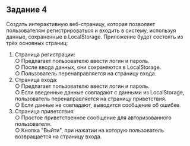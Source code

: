 ## Задание 4

Создать интерактивную веб-страницу, которая позволяет пользователям регистрироваться и входить в
систему, используя данные, сохраненные в LocalStorage.
Приложение будет состоять из трёх основных страниц:

1. Страница регистрации:\
   ○ Предлагает пользователю ввести логин и пароль.\
   ○ После ввода данных, они сохраняются в LocalStorage.\
   ○ Пользователь перенаправляется на страницу входа.
2. Страница входа:\
   ○ Предлагает пользователю ввести логин и пароль.\
   ○ Если введенные данные совпадают с данными из LocalStorage, пользователь перенаправляется на страницу приветствия.\
   ○ Если данные не совпадают, выводится сообщение об ошибке.
3. Страница приветствия:\
   ○ Простое приветственное сообщение для авторизованного пользователя.\
   ○ Кнопка "Выйти", при нажатии на которую пользователь возвращается на страницу входа.
